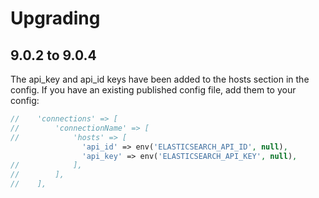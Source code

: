 # Upgrading

## 9.0.2 to 9.0.4

The api_key and api_id keys have been added to the hosts section in the config. If you have an existing published config file, add them to your config:

```php
//    'connections' => [
//        'connectionName' => [
//            'hosts' => [
                'api_id' => env('ELASTICSEARCH_API_ID', null),
                'api_key' => env('ELASTICSEARCH_API_KEY', null),
//            ],
//        ],
//    ],
```
